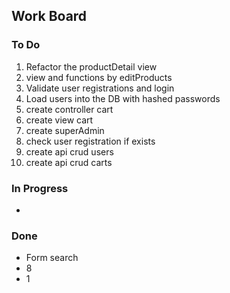 ## Work Board

### To Do


1. Refactor the productDetail view
2. view and functions by editProducts
3. Validate user registrations and login
4. Load users into the DB with hashed passwords
5. create controller cart
6. create view cart
7. create superAdmin
8. check user registration if exists
9. create api crud users
10. create api crud carts

### In Progress
- 

### Done
- Form search 
- 8
- 1
